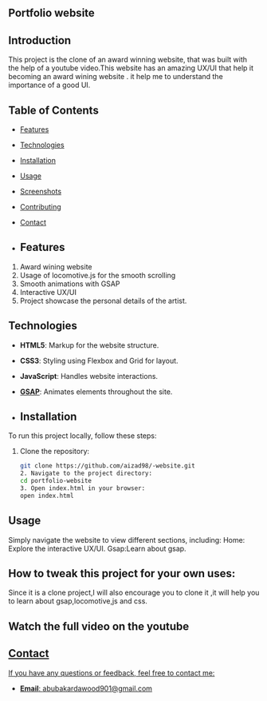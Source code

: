 ## Portfolio website
## Introduction 
This project is the clone of an award winning website, that was built  with the help of a youtube video.This website has an amazing UX/UI that help it becoming an award wining website .
it help me to understand the importance of a good UI.

## Table of Contents
- [Features](#features)
- [Technologies](#technologies)
- [Installation](#installation)
- [Usage](#usage)
- [Screenshots](#screenshots)
- [Contributing](#contributing)
- [Contact](#contact)

- ## Features
1) Award wining website
2) Usage of locomotive.js for the smooth scrolling
3) Smooth animations with GSAP
4) Interactive UX/UI
5) Project showcase the personal details of the artist.
   
## Technologies
- **HTML5**: Markup for the website structure.
- **CSS3**: Styling using Flexbox and Grid for layout.
- **JavaScript**: Handles website interactions.
- **[GSAP](https://greensock.com/gsap/)**: Animates elements throughout the site.

- ## Installation

To run this project locally, follow these steps:

1. Clone the repository:
   ```bash
   git clone https://github.com/aizad98/-website.git
   2. Navigate to the project directory:
   cd portfolio-website
   3. Open index.html in your browser:
   open index.html
## Usage
Simply navigate the website to view different sections, including:
Home: Explore the interactive UX/UI.
Gsap:Learn about gsap.

## How to tweak this project for your own uses:
Since it is a clone project,I will also encourage you to clone it ,it will help you to learn about gsap,locomotive,js and css.

## Watch the full video on the youtube

<a href="https://youtu.be/792C52vl8m8?feature=shared" target="-blank">

## Contact

If you have any questions or feedback, feel free to contact me:

- **Email**: abubakardawood901@gmail.com
